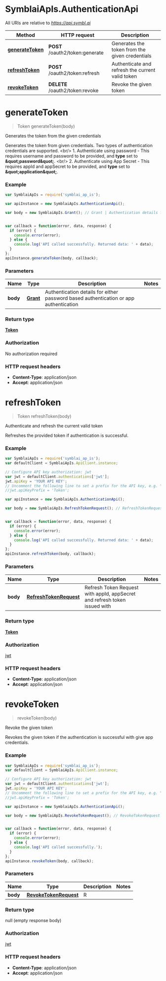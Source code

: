 # SymblaiApIs.AuthenticationApi

All URIs are relative to *https://api.symbl.ai*

Method | HTTP request | Description
------------- | ------------- | -------------
[**generateToken**](AuthenticationApi.md#generateToken) | **POST** /oauth2/token:generate | Generates the token from the given credentials
[**refreshToken**](AuthenticationApi.md#refreshToken) | **POST** /oauth2/token:refresh | Authenticate and refresh the current valid token
[**revokeToken**](AuthenticationApi.md#revokeToken) | **DELETE** /oauth2/token:revoke | Revoke the given token


<a name="generateToken"></a>
# **generateToken**
> Token generateToken(body)

Generates the token from the given credentials

Generates the token from given credentials. Two types of authentication credentials are supported. &lt;br/&gt; 1. Authenticate using password - This requires username and password to be provided, and **type** set to **\&quot;password\&quot;**. &lt;br/&gt; 2. Authenticate using App Secret - This requires appId and appSecret to be provided, and **type** set to **\&quot;application\&quot;**.

### Example
```javascript
var SymblaiApIs = require('symblai_ap_is');

var apiInstance = new SymblaiApIs.AuthenticationApi();

var body = new SymblaiApIs.Grant(); // Grant | Authentication details for either password based authentication or app authentication


var callback = function(error, data, response) {
  if (error) {
    console.error(error);
  } else {
    console.log('API called successfully. Returned data: ' + data);
  }
};
apiInstance.generateToken(body, callback);
```

### Parameters

Name | Type | Description  | Notes
------------- | ------------- | ------------- | -------------
 **body** | [**Grant**](Grant.md)| Authentication details for either password based authentication or app authentication | 

### Return type

[**Token**](Token.md)

### Authorization

No authorization required

### HTTP request headers

 - **Content-Type**: application/json
 - **Accept**: application/json

<a name="refreshToken"></a>
# **refreshToken**
> Token refreshToken(body)

Authenticate and refresh the current valid token

Refreshes the provided token if authentication is successful.

### Example
```javascript
var SymblaiApIs = require('symblai_ap_is');
var defaultClient = SymblaiApIs.ApiClient.instance;

// Configure API key authorization: jwt
var jwt = defaultClient.authentications['jwt'];
jwt.apiKey = 'YOUR API KEY';
// Uncomment the following line to set a prefix for the API key, e.g. "Token" (defaults to null)
//jwt.apiKeyPrefix = 'Token';

var apiInstance = new SymblaiApIs.AuthenticationApi();

var body = new SymblaiApIs.RefreshTokenRequest(); // RefreshTokenRequest | Refresh Token Request with appId, appSecret and refresh token issued with


var callback = function(error, data, response) {
  if (error) {
    console.error(error);
  } else {
    console.log('API called successfully. Returned data: ' + data);
  }
};
apiInstance.refreshToken(body, callback);
```

### Parameters

Name | Type | Description  | Notes
------------- | ------------- | ------------- | -------------
 **body** | [**RefreshTokenRequest**](RefreshTokenRequest.md)| Refresh Token Request with appId, appSecret and refresh token issued with | 

### Return type

[**Token**](Token.md)

### Authorization

[jwt](../README.md#jwt)

### HTTP request headers

 - **Content-Type**: application/json
 - **Accept**: application/json

<a name="revokeToken"></a>
# **revokeToken**
> revokeToken(body)

Revoke the given token

Revokes the given token if the authentication is successful with give app credentials.

### Example
```javascript
var SymblaiApIs = require('symblai_ap_is');
var defaultClient = SymblaiApIs.ApiClient.instance;

// Configure API key authorization: jwt
var jwt = defaultClient.authentications['jwt'];
jwt.apiKey = 'YOUR API KEY';
// Uncomment the following line to set a prefix for the API key, e.g. "Token" (defaults to null)
//jwt.apiKeyPrefix = 'Token';

var apiInstance = new SymblaiApIs.AuthenticationApi();

var body = new SymblaiApIs.RevokeTokenRequest(); // RevokeTokenRequest | R


var callback = function(error, data, response) {
  if (error) {
    console.error(error);
  } else {
    console.log('API called successfully.');
  }
};
apiInstance.revokeToken(body, callback);
```

### Parameters

Name | Type | Description  | Notes
------------- | ------------- | ------------- | -------------
 **body** | [**RevokeTokenRequest**](RevokeTokenRequest.md)| R | 

### Return type

null (empty response body)

### Authorization

[jwt](../README.md#jwt)

### HTTP request headers

 - **Content-Type**: application/json
 - **Accept**: application/json

